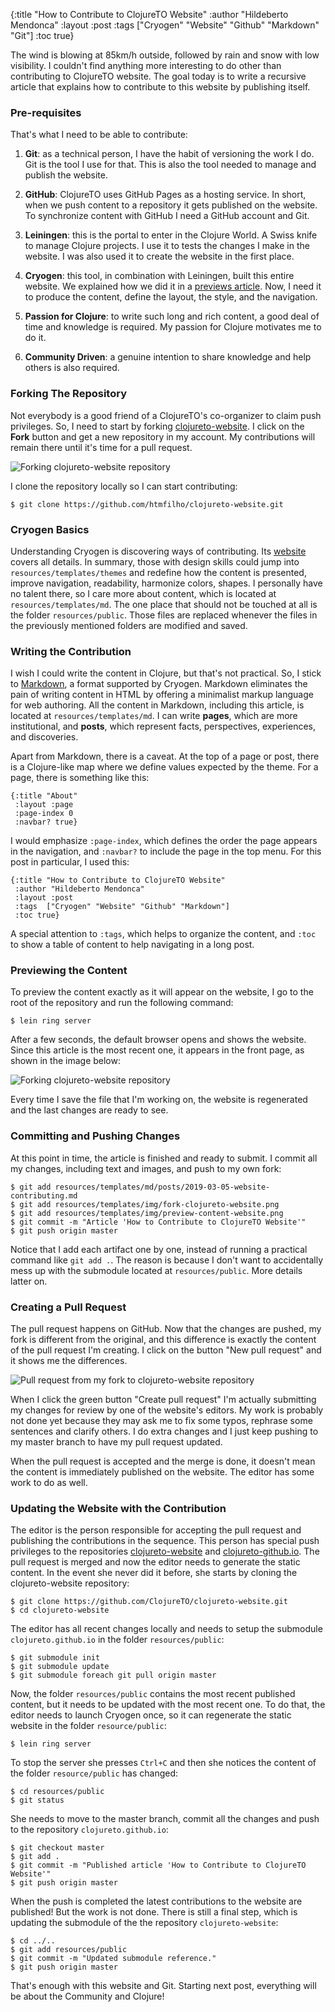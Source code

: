 {:title "How to Contribute to ClojureTO Website"
 :author "Hildeberto Mendonca"
 :layout :post
 :tags ["Cryogen" "Website" "Github" "Markdown" "Git"]
 :toc true}

The wind is blowing at 85km/h outside, followed by rain and snow with low visibility. I couldn't find anything more interesting to do other than contributing to ClojureTO website. The goal today is to write a recursive article that explains how to contribute to this website by publishing itself.

### Pre-requisites

That's what I need to be able to contribute:

1. **Git**: as a technical person, I have the habit of versioning the work I do. Git is the tool I use for that. This is also the tool needed to manage and publish the website.

2. **GitHub**: ClojureTO uses GitHub Pages as a hosting service. In short, when we push content to a repository it gets published on the website. To synchronize content with GitHub I need a GitHub account and Git.

3. **Leiningen**: this is the portal to enter in the Clojure World. A Swiss knife to manage Clojure projects. I use it to tests the changes I make in the website. I was also used it to create the website in the first place.

4. **Cryogen**: this tool, in combination with Leiningen, built this entire website. We explained how we did it in a [previews article][2]. Now, I need it to produce the content, define the layout, the style, and the navigation.

5. **Passion for Clojure**: to write such long and rich content, a good deal of time and knowledge is required. My passion for Clojure motivates me to do it.

6. **Community Driven**: a genuine intention to share knowledge and help others is also required.

### Forking The Repository

Not everybody is a good friend of a ClojureTO's co-organizer to claim push privileges. So, I need to start by forking [clojureto-website][1]. I click on the **Fork** button and get a new repository in my account. My contributions will remain there until it's time for a pull request.

![Forking clojureto-website repository](/img/fork-clojureto-website.png)

I clone the repository locally so I can start contributing:

    $ git clone https://github.com/htmfilho/clojureto-website.git

### Cryogen Basics

Understanding Cryogen is discovering ways of contributing. Its [website][3] covers all details. In summary, those with design skills could jump into `resources/templates/themes` and redefine how the content is presented, improve navigation, readability, harmonize colors, shapes. I personally have no talent there, so I care more about content, which is located at `resources/templates/md`. The one place that should not be touched at all is the folder `resources/public`. Those files are replaced whenever the files in the previously mentioned folders are modified and saved.

### Writing the Contribution

I wish I could write the content in Clojure, but that's not practical. So, I stick to [Markdown][4], a format supported by Cryogen. Markdown eliminates the pain of writing content in HTML by offering a minimalist markup language for web authoring. All the content in Markdown, including this article, is located at `resources/templates/md`. I can write **pages**, which are more institutional, and **posts**, which represent facts, perspectives, experiences, and discoveries.

Apart from Markdown, there is a caveat. At the top of a page or post, there is a Clojure-like map where we define values expected by the theme. For a page, there is something like this:

    {:title "About"
     :layout :page
     :page-index 0
     :navbar? true}

I would emphasize `:page-index`, which defines the order the page appears in the navigation, and `:navbar?` to include the page in the top menu. For this post in particular, I used this:

    {:title "How to Contribute to ClojureTO Website"
     :author "Hildeberto Mendonca"
     :layout :post
     :tags  ["Cryogen" "Website" "Github" "Markdown"]
     :toc true}

A special attention to `:tags`, which helps to organize the content, and `:toc` to show a table of content to help navigating in a long post.

### Previewing the Content

To preview the content exactly as it will appear on the website, I go to the root of the repository and run the following command:

    $ lein ring server

After a few seconds, the default browser opens and shows the website. Since this article is the most recent one, it appears in the front page, as shown in the image below:

![Forking clojureto-website repository](/img/preview-content-website.png)

Every time I save the file that I'm working on, the website is regenerated and the last changes are ready to see.

### Committing and Pushing Changes

At this point in time, the article is finished and ready to submit. I commit all my changes, including text and images, and push to my own fork:

    $ git add resources/templates/md/posts/2019-03-05-website-contributing.md
    $ git add resources/templates/img/fork-clojureto-website.png
    $ git add resources/templates/img/preview-content-website.png
    $ git commit -m "Article 'How to Contribute to ClojureTO Website'"
    $ git push origin master

Notice that I add each artifact one by one, instead of running a practical command like `git add .`. The reason is because I don't want to accidentally mess up with the submodule located at `resources/public`. More details latter on.

### Creating a Pull Request

The pull request happens on GitHub. Now that the changes are pushed, my fork is different from the original, and this difference is exactly the content of the pull request I'm creating. I click on the button "New pull request" and it shows me the differences.

![Pull request from my fork to clojureto-website repository](/img/pullrequest-content-website.png)

When I click the green button "Create pull request" I'm actually submitting my changes for review by one of the website's editors. My work is probably not done yet because they may ask me to fix some typos, rephrase some sentences and clarify others. I do extra changes and I just keep pushing to my master branch to have my pull request updated.

When the pull request is accepted and the merge is done, it doesn't mean the content is immediately published on the website. The editor has some work to do as well.

### Updating the Website with the Contribution

The editor is the person responsible for accepting the pull request and publishing the contributions in the sequence. This person has special push privileges to the repositories [clojureto-website][1] and [clojureto-github.io][5]. The pull request is merged and now the editor needs to generate the static content. In the event she never did it before, she starts by cloning the clojureto-website repository:

    $ git clone https://github.com/ClojureTO/clojureto-website.git
    $ cd clojureto-website

The editor has all recent changes locally and needs to setup the submodule `clojureto.github.io` in the folder `resources/public`:

    $ git submodule init
    $ git submodule update
    $ git submodule foreach git pull origin master

Now, the folder `resources/public` contains the most recent published content, but it needs to be updated with the most recent one. To do that, the editor needs to launch Cryogen once, so it can regenerate the static website in the folder `resource/public`:

    $ lein ring server

To stop the server she presses `Ctrl+C` and then she notices the content of the folder `resource/public` has changed:

    $ cd resources/public
    $ git status

She needs to move to the master branch, commit all the changes and push to the repository `clojureto.github.io`:

    $ git checkout master
    $ git add .
    $ git commit -m "Published article 'How to Contribute to ClojureTO Website'"
    $ git push origin master

When the push is completed the latest contributions to the website are published! But the work is not done. There is still a final step, which is updating the submodule of the the repository `clojureto-website`:

    $ cd ../..
    $ git add resources/public
    $ git commit -m "Updated submodule reference."
    $ git push origin master

That's enough with this website and Git. Starting next post, everything will be about the Community and Clojure!

[1]: https://github.com/ClojureTO/clojureto-website
[2]: https://clojureto.github.io/posts-output/2019-02-23-website-behind
[3]: http://cryogenweb.org
[4]: https://daringfireball.net/projects/markdown/
[5]: https://github.com/ClojureTO/clojureto.github.io
